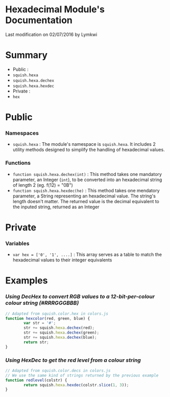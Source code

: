 # Hexadecimal Module's Documentation

Last modification on 02/07/2016 by Lymkwi

# Summary
 - Public :
  - `squish.hexa`
  - `squish.hexa.dechex`
  - `squish.hexa.hexdec`
 - Private :
  - `hex`

# Public
### Namespaces
 - `squish.hexa` : The module's namespace is `squish.hexa`. It includes 2 utility methods designed to simplify the handling of hexadecimal values.

### Functions
 - `function squish.hexa.dechex(int)` : This method takes one mandatory parameter, an Integer (`int`), to be converted into an hexadecimal string of length 2 (eg. f(12) = "0B")
 - `function squish.hexa.hexdec(he)` : This method takes one mendatory parameter, a String representing an hexadecimal value. The string's length doesn't matter. The returned value is the decimal equivalent to the inputed string, returned as an Integer

# Private
### Variables
 - `var hex = ['0', '1', ....]` : This array serves as a table to match the hexadecimal values to their integer equivalents

# Examples
### *Using DecHex to convert RGB values to a 12-bit-per-colour colour string (#RRRGGGBBB)*
```javascript
// Adapted from squish.color.hex in colors.js
function hexcolor(red, green, blue) {
        var str = '#';
        str += squish.hexa.dechex(red);
        str += squish.hexa.dechex(green);
        str += squish.hexa.dechex(blue);
        return str;
}
```

### *Using HexDec to get the red level from a colour string*
```javascript
// Adapted from squish.color.decs in colors.js
// We use the same kind of strings returned by the previous example
function redlevel(colstr) {
        return squish.hexa.hexdec(colstr.slice(1, 3));
}
```
